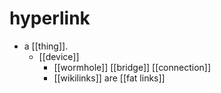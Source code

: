 # hyperlink

- a [[thing]].
  - [[device]]
    - [[wormhole]] [[bridge]] [[connection]]
    - [[wikilinks]] are [[fat links]]

